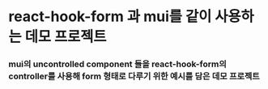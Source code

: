 # react-hook-form 과 mui를 같이 사용하는 데모 프로젝트

### mui의 uncontrolled component 들을 react-hook-form의 controller를 사용해 form 형태로 다루기 위한 예시를 담은 데모 프로젝트
